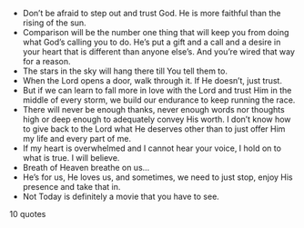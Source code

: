  - Don’t be afraid to step out and trust God. He is more faithful than the rising of the sun.
 - Comparison will be the number one thing that will keep you from doing what God’s calling you to do. He’s put a gift and a call and a desire in your heart that is different than anyone else’s. And you’re wired that way for a reason.
 - The stars in the sky will hang there till You tell them to.
 - When the Lord opens a door, walk through it. If He doesn’t, just trust.
 - But if we can learn to fall more in love with the Lord and trust Him in the middle of every storm, we build our endurance to keep running the race.
 - There will never be enough thanks, never enough words nor thoughts high or deep enough to adequately convey His worth. I don’t know how to give back to the Lord what He deserves other than to just offer Him my life and every part of me.
 - If my heart is overwhelmed and I cannot hear your voice, I hold on to what is true. I will believe.
 - Breath of Heaven breathe on us...
 - He’s for us, He loves us, and sometimes, we need to just stop, enjoy His presence and take that in.
 - Not Today is definitely a movie that you have to see.

10 quotes